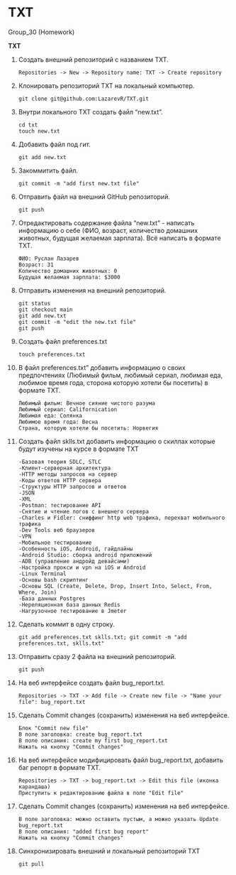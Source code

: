 # TXT
Group_30 (Homework)

**TXT**
1. Создать внешний репозиторий c названием TXT.

	`Repositories -> New -> Repository name: TXT -> Create repository`

2. Клонировать репозиторий TXT на локальный компьютер.

	`git clone git@github.com:LazarevR/TXT.git`

3. Внутри локального TXT создать файл “new.txt”.
	```
	cd txt
	touch new.txt
	```
4. Добавить файл под гит.

	`git add new.txt`

5. Закоммитить файл.

	`git commit -m "add first new.txt file"`

6. Отправить файл на внешний GitHub репозиторий.

	`git push`

7. Отредактировать содержание файла “new.txt” - написать информацию о себе (ФИО, возраст, количество домашних животных, будущая желаемая зарплата). Всё написать в формате TXT.
	```
	ФИО: Руслан Лазарев
	Возраст: 31
	Количество домашних животных: 0
	Будущая желаемая зарплата: $3000
	```
8. Отправить изменения на внешний репозиторий.
	```
	git status
	git checkout main
	git add new.txt
	git commit -m "edit the new.txt file"
	git push
	```
9. Создать файл preferences.txt

	`touch preferences.txt`

10. В файл preferences.txt” добавить информацию о своих предпочтениях (Любимый фильм, любимый сериал, любимая еда, любимое время года, сторона которую хотели бы посетить) в формате TXT.
	```
	Любимый фильм: Вечное сияние чистого разума
	Любимый сериал: Californication
	Любимая еда: Солянка
	Любимое время года: Весна
	Страна, которую хотели бы посетить: Норвегия
	```
11. Создать файл sklls.txt добавить информацию о скиллах которые будут изучены на курсе в формате TXT
	```
	-Базовая теория SDLC, STLC
	-Клиент-серверная архитектура
	-HTTP методы запросов на сервер
	-Коды ответов HTTP сервера
	-Структуры HTTP запросов и ответов
	-JSON
	-XML
	-Postman: тестирование API
	-Снятие и чтение логов c внешнего сервера
	-Charles и Fidler: сниффинг http web трафика, перехват мобильного трафика
	-Dev Tools веб браузеров
	-VPN
	-Мобильное тестирование
	-Особенность iOS, Android, гайдлайны
	-Android Studio: сборка android приложений
	-ADB (управление андройд девайсами)
	-Настройка прокси и vpn на iOS и Android
	-Linux Terminal
	-Основы bash скриптинг
	-Основы SQL (Create, Delete, Drop, Insert Into, Select, From, Where, Join)
	-База данных Postgres
	-Нереляционная база данных Redis
	-Нагрузочное тестирование в Jmeter
	```
12. Сделать коммит в одну строку.

	`git add preferences.txt sklls.txt; git commit -m "add preferences.txt, sklls.txt"`

13. Отправить сразу 2 файла на внешний репозиторий.

	`git push`

14. На веб интерфейсе создать файл bug_report.txt.

	`Repositories -> TXT -> Add file -> Create new file -> "Name your file": bug_report.txt`

15. Сделать Commit changes (сохранить) изменения на веб интерфейсе.
	```
	Блок "Commit new file"
	В поле заголовка: create bug_report.txt
	В поле описания: create my first bug_report.txt
	Нажать на кнопку "Commit changes"
	```
16. На веб интерфейсе модифицировать файл bug_report.txt, добавить баг репорт в формате TXT.
	```
	Repositories -> TXT -> bug_report.txt -> Edit this file (иконка карандаша)
	Приступить к редактированию файла в поле "Edit file"
	```
17. Сделать Commit changes (сохранить) изменения на веб интерфейсе.
	```
	В поле заголовка: можно оставить пустым, а можно указать Update bug_report.txt
	В поле описания: "added first bug report"
	Нажать на кнопку "Commit changes"
	```
18. Синхронизировать внешний и локальный репозиторий TXT

	`git pull`
